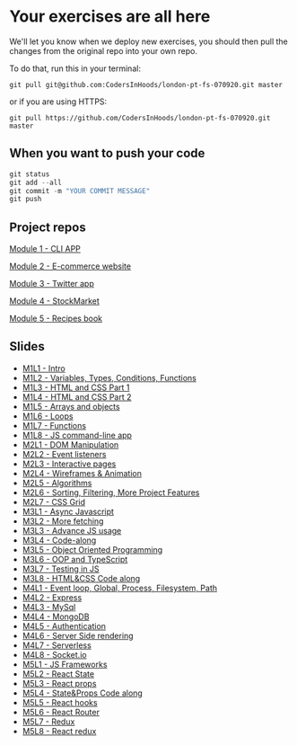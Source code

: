 # Your exercises are all here

We'll let you know when we deploy new exercises, you should then pull the changes from the original repo into your own repo.

To do that, run this in your terminal:

```git
git pull git@github.com:CodersInHoods/london-pt-fs-070920.git master
```

or if you are using HTTPS:

```git
git pull https://github.com/CodersInHoods/london-pt-fs-070920.git master
```

## When you want to push your code

```javascript
git status
git add --all
git commit -m "YOUR COMMIT MESSAGE"
git push
```

## Project repos

[Module 1 - CLI APP](https://github.com/CodersInHoods/js-cli-project-london-pt-fs-070920)

[Module 2 - E-commerce website](https://github.com/CodersInHoods/e-commerce-london-pt-fs-070920)

[Module 3 - Twitter app](https://github.com/CodersInHoods/twitter-london-pt-fs-070920)

[Module 4 - StockMarket](https://github.com/CodersInHoods/stock-tader-project-london-pt-fs-070920)

[Module 5 - Recipes book](https://github.com/CodersInHoods/react-recipes-book-london-pt-fs-070920)

## Slides

- [M1L1 - Intro](https://docs.google.com/presentation/d/1d5d_zA3JPCZEV9oX_YxsOmIWCai62CtGVfQeNP5wAWw/edit?usp=sharing)
- [M1L2 - Variables, Types, Conditions, Functions](https://docs.google.com/presentation/d/1o3Fk6UOwwg3Q2zZPckWN35pGbJ_t9-kPjzbcSDF4esE/edit?usp=sharing)
- [M1L3 - HTML and CSS Part 1](https://docs.google.com/presentation/d/1A-X5qBGN8EdJp6QR72uyjqbW5tn_-ARXVIsjqko9p4s/edit?usp=sharing)
- [M1L4 - HTML and CSS Part 2](https://docs.google.com/presentation/d/1UAXhZEssUqjJs-XvAk_qMWvV-V0v_4pI-2xEnG9SgvM/edit?usp=sharing)
- [M1L5 - Arrays and objects](https://docs.google.com/presentation/d/1l4WAeC3bPXTbHHi1cZZJVaMfZz8Y4noKYXEDKI-OURw/edit?usp=sharing)
- [M1L6 - Loops](https://docs.google.com/presentation/d/13pac-8T_O10tsnMnMYIetB3paZFDqC_K_bxDB7Aryew/edit?usp=sharing)
- [M1L7 - Functions](https://docs.google.com/presentation/d/1hHmFQMExajTgY7EAtHBV-DrplPwprIbzod1Cbn3mD4g/edit?usp=sharing)
- [M1L8 - JS command-line app](https://docs.google.com/presentation/d/1_xcTCjqrEe-dovG1rrB_A4iYkRe0mkE4O8-V9ABQN4Q/edit?usp=sharing)
- [M2L1 - DOM Manipulation](https://docs.google.com/presentation/d/1eYFADZtheqChCeH2pp6r3BLjf9N-66aqDqYSL91OQA0/edit?usp=sharing)
- [M2L2 - Event listeners](https://docs.google.com/presentation/d/1RHRjx6_6slmYaH19GOaRgSmP0M7CGLBcBfuiHYTKtho/edit?usp=sharing)
- [M2L3 - Interactive pages](https://docs.google.com/presentation/d/14l5rCWNuqXiEK1W_dC7ul8-A0ishx2YxQd21AC9Yff0/edit?usp=sharing)
- [M2L4 - Wireframes & Animation](https://docs.google.com/presentation/d/1k1SoVx5vJvEZPjfV7MejWxrV7LGqnQxwWUvSeWNrfIM/edit?usp=sharing)
- [M2L5 - Algorithms](https://docs.google.com/presentation/d/1xhchsbnYx2JB2Vkw_-CdEhoCLS3bbU2YROZUcAWfXtU/edit?usp=sharing)
- [M2L6 - Sorting, Filtering, More Project Features](https://docs.google.com/presentation/d/1V6ouaPUnqy6IZKHKuQrtpN1q-PFA1jD7Wpn8cK5qN-U/edit?usp=sharing)
- [M2L7 - CSS Grid](https://docs.google.com/presentation/d/1i9EBV5p5HdNRmoQnbKs5-KvBLxLQB7oO35i8-wx40D4/edit?usp=sharing)
- [M3L1 - Async Javascript](https://docs.google.com/presentation/d/1sPh0IP1wBIFS3DEVNPdgXpohx8MBzqxPu0P__B7w9zo/edit?usp=sharing)
- [M3L2 - More fetching](https://docs.google.com/presentation/d/1KWAhGImMoWEj_pxnLjAfI-SwZqnEwzR_cSOf_G0I008/edit?usp=sharing)
- [M3L3 - Advance JS usage](https://docs.google.com/presentation/d/1rRmTgoUjwIqliRZd2qjhFIUQWATqGSMwLRZ0zPSbwCE/edit?usp=sharing)
- [M3L4 - Code-along](https://docs.google.com/presentation/d/1dBO8Kcc0G7JChmDgPsrYv2Ne__jj4ZXVQg_-2F26Oy4/edit?usp=sharing)
- [M3L5 - Object Oriented Programming](https://docs.google.com/presentation/d/1iI_D2ezLQLly0Mpozr_GaWyM-k0oRoKBLEq8neBkEXk/edit?usp=sharing)
- [M3L6 - OOP and TypeScript](https://docs.google.com/presentation/d/1eBlTCIaY-M6w5g42dJ1oTKJPZmrJLUHkn4lxaQ-wFic/edit?usp=sharing)
- [M3L7 - Testing in JS](https://docs.google.com/presentation/d/1i_OSOdEy4yw6U5Se7f09EfFXHZzWr_NYq-n2pc5dq5s/edit?usp=sharing)
- [M3L8 - HTML&CSS Code along](https://docs.google.com/presentation/d/1i_OSOdEy4yw6U5Se7f09EfFXHZzWr_NYq-n2pc5dq5s/edit?usp=sharing)
- [M4L1 - Event loop, Global, Process, Filesystem, Path](https://docs.google.com/presentation/d/1EOs2NC83JCnkcXndhCim60SK2C-RcG-CaNuHSu9UQ6M/edit?usp=sharing)
- [M4L2 - Express](https://docs.google.com/presentation/d/1pXv_Gt-KowAFL8W4o696_BP8M4cnEVMH-jZy3_c7Y2k/edit?usp=sharing)
- [M4L3 - MySql](https://docs.google.com/presentation/d/1snZBNBUxa79FLENKbsa_R3WxVluIgZtBBne0UDtwp5o/edit?usp=sharing)
- [M4L4 - MongoDB](https://docs.google.com/presentation/d/1bkTG7Ihr3wz7tn3-OsTUTRZq5ihdc9XNoq_xBVmTF5o/edit?usp=sharing)
- [M4L5 - Authentication](https://docs.google.com/presentation/d/1r65E-8dCgh499wRaLwKxDNVX4rbp0slanrpz7M8HtBc/edit?usp=sharing)
- [M4L6 - Server Side rendering](https://docs.google.com/presentation/d/17cgiWTrW8W5dhJdHcW8LdTVsqcTDBp5bMfDbfuy7awA/edit?usp=sharing)
- [M4L7 - Serverless](https://docs.google.com/presentation/d/1VaSyKXB-i9Ck9c6JHkBBPOPotDea-0qta3SUgdiIWQI/edit?usp=sharing)
- [M4L8 - Socket.io](https://docs.google.com/presentation/d/1M7dNZdE05iHt6ObjBcF2WsLH8XJue4bO497pLgONac4/edit?usp=sharing)
- [M5L1 - JS Frameworks](https://docs.google.com/presentation/d/1UqyBirzdhAyi21RD3z4gNkwd-D9WS1PuvgoDoTYKXaw/edit?usp=sharing)
- [M5L2 - React State](https://docs.google.com/presentation/d/1pdXYaNj4z1IygN4G-ENtMnMHjbwwJSA_gx97PcQpArM/edit?usp=sharing)
- [M5L3 - React props](https://docs.google.com/presentation/d/1IuKVaWnCrQgeBcn0ImyYZxSMsiXitPCQhN4JQr-mfYI/edit?usp=sharing)
- [M5L4 - State&Props Code along](https://docs.google.com/presentation/d/1dacyYVsjl4Tc0VF5dvCBpiHd3RSVFn4tFoMa9vU32gU/edit?usp=sharing)
- [M5L5 - React hooks](https://docs.google.com/presentation/d/1s_psfndFNw1IgVI1kSnkLu_Zel3OgYLpyZAzbYOggsw/edit?usp=sharing)
- [M5L6 - React Router](https://docs.google.com/presentation/d/1aFSSIHIoAtW3E5h7JH4xfC_2ntt-VBU7mKdp6gb3DRM/edit?usp=sharing)
- [M5L7 - Redux](https://docs.google.com/presentation/d/1YeeMSYMNFA-8xJ1BBNx3Knqa5rgHFKRh9PLCkkFqRvg/edit?usp=sharing)
- [M5L8 - React redux](https://docs.google.com/presentation/d/1cqotCJYZBrIZhGn-e9WvDBlH_ZTljj3bMnPJDRdcT-g/edit?usp=sharing)
